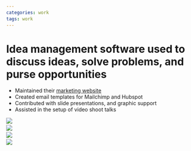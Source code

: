 ```yaml
---
categories: work
tags: work
---
```


# Idea management software used to discuss ideas, solve problems, and purse  opportunities

* Maintained their [marketing website](https://kindlingapp.com/)
* Created email templates for Mailchimp and Hubspot
* Contributed with slide presentations, and graphic support
* Assisted in the setup of video shoot talks

<div class="screenshot">
  <div class="screenshot-chrome">
    <img src="/assets/kindling-screenshot-1.jpg" srcset="/assets/kindling-screenshot-1.jpg 1x, /assets/kindling-screenshot-1@2x.jpg 2x">
  </div>
  <div class="screenshot-mobile">
    <img src="/assets/kindling-screenshot-2.jpg" srcset="/assets/kindling-screenshot-2.jpg 1x, /assets/kindling-screenshot-2@2x.jpg 2x">
  </div>
  <div class="screenshot-tablet">
    <img src="/assets/kindling-screenshot-3.jpg" srcset="/assets/kindling-screenshot-3.jpg 1x, /assets/kindling-screenshot-3@2x.jpg 2x">
  </div>
  <img src="/assets/kindling-screenshot-4.jpg" srcset="/assets/kindling-screenshot-4.jpg 1x, /assets/kindling-screenshot-4@2x.jpg 2x">
</div>
